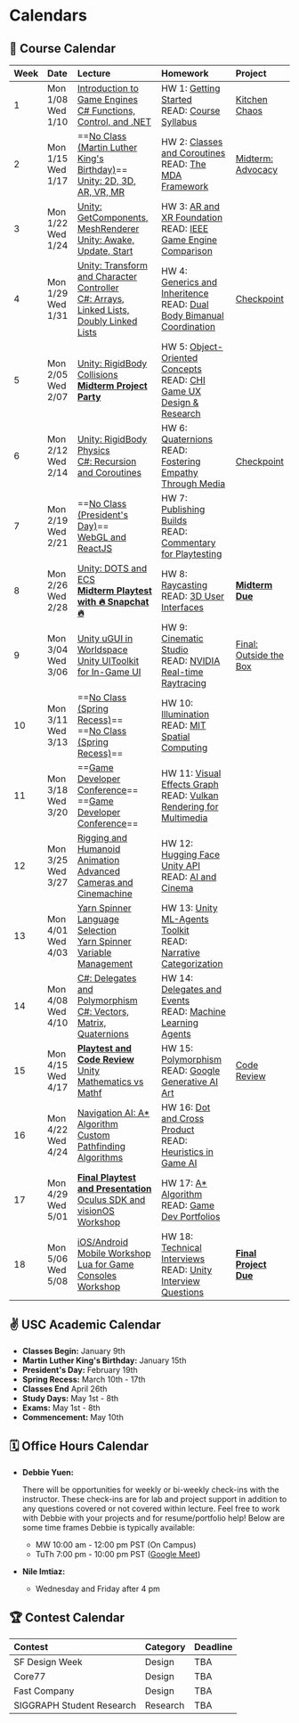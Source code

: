 # Calendars

## 📓 Course Calendar
| Week | Date                     | Lecture                                           | Homework              | Project |
| :----| :----------------------- | :------------------------------------------------ | :-------------------------------| :--------------|
| 1    | Mon 1/08 <br> Wed 1/10   | [Introduction to Game Engines](https://www.icloud.com/keynote/08aZs5s_uUorg5jJGt1aVn1UQ#Lecture1) <br> [C# Functions, Control, and .NET](https://www.icloud.com/keynote/021rBpeSLAtnFPZgx8e1kmDuQ#Lecture2) | HW 1: [Getting Started](./Homework/hw01.md)  <br> READ: [Course Syllabus](./courseinfo.md)  | [Kitchen Chaos](./Projects/kitchenchaos.md)  |
| 2    | Mon 1/15 <br> Wed 1/17   | ==[No Class (Martin Luther King's Birthday)]()== <br> [Unity: 2D, 3D, AR, VR, MR](https://www.icloud.com/keynote/050xrnFQzZLyjkKliTs21EQkA#Lecture2)| HW 2: [Classes and Coroutines](./Homework/hw02.md) <br> READ: [The MDA Framework](https://users.cs.northwestern.edu/~hunicke/MDA.pdf) | [Midterm: Advocacy](./Projects/midterm.md) |
| 3    | Mon 1/22 <br> Wed 1/24     | [Unity: GetComponents, MeshRenderer](https://www.icloud.com/keynote/003pe71aPE5w0IWvWw7VrAoXQ#Lecture3) <br> [Unity: Awake, Update, Start](https://www.icloud.com/keynote/034qGf8MB2oMmxLVCu0hqz9BQ#Lecture3) | HW 3: [AR and XR Foundation](./Homework/hw03.md) <br> READ: [IEEE Game Engine Comparison](https://ieeexplore.ieee.org/document/9579618) | |
| 4    | Mon 1/29 <br> Wed 1/31   | [Unity: Transform and Character Controller](https://www.icloud.com/keynote/0e0UtKy2EkX7bf1c8iZVu4Qiw#Lecture4)  <br> [C#: Arrays, Linked Lists, Doubly Linked Lists]() | HW 4: [Generics and Inheritence](./Homework/hw04.md) <br> READ: [Dual Body Bimanual Coordination](https://dl.acm.org/doi/10.1145/3563657.3596082)| [Checkpoint](./Projects/midterm.md) |
| 5    | Mon 2/05 <br> Wed 2/07   |  [Unity: RigidBody Collisions]() <br>  [**Midterm Project Party**]() | HW 5: [Object-Oriented Concepts](./Homework/hw05.md) <br> READ: [CHI Game UX Design & Research](https://dl.acm.org/doi/abs/10.1145/3544549.3574181) | |
| 6    | Mon 2/12 <br> Wed 2/14  |  [Unity: RigidBody Physics](https://www.icloud.com/keynote/010hjZ9tjTwgBLCzRhQpEJgTQ#Lecture4) <br> [C#: Recursion and Coroutines](https://www.icloud.com/keynote/07bg2BcDWB6LmOw8PKyIZNGdg#Lecture6) | HW 6: [Quaternions](./Homework/hw06.md) <br> READ: [Fostering Empathy Through Media](https://dl.acm.org/doi/10.1145/3383668.3419929) | <br> [Checkpoint](./Projects/midterm.md) |
| 7    | Mon 2/19 <br> Wed 2/21   | ==[No Class (President's Day)]()== <br> [WebGL and ReactJS](https://www.icloud.com/keynote/086DMP7jbTEDcWSQv7zn0rZIg#Lecture7) | HW 7: [Publishing Builds](./Homework/hw07.md) <br> READ: [Commentary for Playtesting](https://go-gale-com.libproxy1.usc.edu/ps/i.do?p=AONE&u=aikentcl&id=GALE%7CA759558167&v=2.1&it=r&aty=ip) |
| 8    | Mon 2/26 <br> Wed 2/28  | [Unity: DOTS and ECS]() <br> [**Midterm Playtest with 🔥 Snapchat 🔥**](https://www.icloud.com/keynote/023bvGzU5zmzgCK7Zodr2vNOA#Lecture8)| HW 8: [Raycasting](./Homework/hw08.md) <br> READ: [3D User Interfaces](https://link-springer-com.libproxy1.usc.edu/chapter/10.1007/978-3-031-42283-6_33) | [**Midterm Due**](./Projects/midterm.md) |
| 9    | Mon 3/04 <br> Wed 3/06 | [Unity uGUI in Worldspace](https://www.icloud.com/keynote/0fcJ-xM8MOIMNLuR4zwEbJ72g#Lecture9) <br> [Unity UIToolkit for In-Game UI](https://www.icloud.com/keynote/009n82JRjD4GWe8GJhxZ1ouqw#Lecture9) | HW 9: [Cinematic Studio](./Homework/hw09.md) <br> READ: [NVIDIA Real-time Raytracing](https://www.nvidia.com/en-us/on-demand/session/gtcspring22-s42359/) | [Final: Outside the Box](./Projects/final.md) |
| 10   | Mon 3/11 <br> Wed 3/13 | ==[No Class (Spring Recess)]()== <br> ==[No Class (Spring Recess)]()== | HW 10: [Illumination](./Homework/hw10.md) <br> READ: [MIT Spatial Computing](https://acg.media.mit.edu/people/simong/thesis/SpatialComputing.pdf) |
| 11   | Mon 3/18 <br> Wed 3/20  | ==[Game Developer Conference]()== <br> ==[Game Developer Conference]()== | HW 11: [Visual Effects Graph](./Homework/hw11.md) <br> READ: [Vulkan Rendering for Multimedia](https://dl.acm.org/doi/10.1145/3283289.3283336) |
| 12   | Mon 3/25 <br> Wed 3/27   | [Rigging and Humanoid Animation](https://www.icloud.com/keynote/078X87RY_a83CRTvCILICRgWg#Lecture10) <br> [Advanced Cameras and Cinemachine](https://www.icloud.com/keynote/0bclv73IqqTvqI1-G3JIETQCg#Lecture10) | HW 12: [Hugging Face Unity API](./Homework/hw12.md) <br> READ: [AI and Cinema](https://uosc.primo.exlibrisgroup.com/discovery/fulldisplay?docid=cdi_doaj_primary_oai_doaj_org_article_84365c1bc872447fa2cb1aa45fda2036&context=PC&vid=01USC_INST:01USC&lang=en&search_scope=MyInst_and_CI&adaptor=Primo%20Central&tab=Everything&query=any,contains,A%20Study%20of%20Artificial%20Intelligence%20in%20the%20Production%20of%20Film&offset=0) |
| 13   | Mon 4/01 <br> Wed 4/03 | [Yarn Spinner Language Selection](https://www.icloud.com/keynote/00265rrdORrITcZHQ-5A0WD7g#Lecture13) <br> [Yarn Spinner Variable Management](https://www.icloud.com/keynote/07cQcqY6FK19Bp4yMfbOKMTWg#Lecture13)| HW 13: [Unity ML-Agents Toolkit](./Homework/hw13.md) <br> READ: [Narrative Categorization](https://uosc.primo.exlibrisgroup.com/discovery/fulldisplay?docid=cdi_crossref_primary_10_1111_bjet_13004&context=PC&vid=01USC_INST:01USC&lang=en&search_scope=MyInst_and_CI&adaptor=Primo%20Central&tab=Everything&query=any,contains,Narrative%20Categorization%20games&offset=0) | |
| 14   | Mon 4/08 <br> Wed 4/10 | [C#: Delegates and Polymorphism](https://www.icloud.com/keynote/057tcGgxtT0eROgk05l0Dx7Nw#Lecture14) <br> [C#: Vectors, Matrix, Quaternions]() | HW 14: [Delegates and Events](./Homework/hw14.md) <br> READ: [Machine Learning Agents](https://uosc.primo.exlibrisgroup.com/discovery/fulldisplay?docid=cdi_proquest_ebookcentral_EBC5446051&context=PC&vid=01USC_INST:01USC&lang=en&search_scope=MyInst_and_CI&adaptor=Primo%20Central&tab=Everything&query=any,contains,Machine%20Learning%20Agents%20games&offset=0)| |
| 15   | Mon 4/15 <br> Wed 4/17 <br> | [**Playtest and Code Review**]() <br> [Unity Mathematics vs Mathf]() | HW 15: [Polymorphism](./Homework/hw15.md) <br> READ: [Google Generative AI Art](https://uosc.primo.exlibrisgroup.com/discovery/fulldisplay?docid=cdi_proquest_miscellaneous_3055502020&context=PC&vid=01USC_INST:01USC&lang=en&search_scope=MyInst_and_CI&adaptor=Primo%20Central&tab=Everything&query=any,contains,Generative%20AI%20art%20in%20games&offset=0) | [Code Review](./Projects/final.md) |
| 16   | Mon 4/22 <br> Wed 4/24   | [Navigation AI: A* Algorithm]() <br> [Custom Pathfinding Algorithms]() | HW 16: [Dot and Cross Product](./Homework/hw16.md) <br> READ: [Heuristics in Game AI](https://uosc.primo.exlibrisgroup.com/discovery/fulldisplay?docid=cdi_proquest_journals_1931746681&context=PC&vid=01USC_INST:01USC&lang=en&search_scope=MyInst_and_CI&adaptor=Primo%20Central&tab=Everything&query=any,contains,Artificial%20intelligence%20in%20games&offset=0) | |
| 17   | Mon 4/29 <br> Wed 5/01 | [**Final Playtest and Presentation**]() <br> [Oculus SDK and visionOS Workshop]() | HW 17: [A* Algorithm](./Homework/hw17.md) <br> READ: [Game Dev Portfolios](https://www.youtube.com/watch?v=_mKUuTwmKSg) | |
| 18   | Mon 5/06 <br> Wed 5/08 | [iOS/Android Mobile Workshop]() <br> [Lua for Game Consoles Workshop]() | HW 18: [Technical Interviews](./Homework/hw18.md) <br> READ: [Unity Interview Questions](https://www.toptal.com/unity-unity3d/interview-questions) | [**Final Project Due**](./Projects/final.md) |


## ✌️ USC Academic Calendar
* **Classes Begin:** January 9th
* **Martin Luther King's Birthday:** January 15th
* **President's Day:** February 19th
* **Spring Recess:** March 10th - 17th
* **Classes End** April 26th
* **Study Days:** May 1st - 8th
* **Exams:** May 1st - 8th
* **Commencement:** May 10th

## 🗓️ Office Hours Calendar

* **Debbie Yuen:** 
    
    There will be opportunities for weekly or bi-weekly check-ins with the instructor. These check-ins are for lab and project support in addition to any questions covered or not covered within lecture. Feel free to work with Debbie with your projects and for resume/portfolio help! Below are some time frames Debbie is typically available:

    * MW 10:00 am - 12:00 pm PST (On Campus)
    * TuTh 7:00 pm - 10:00 pm PST ([Google Meet]())

* **Nile Imtiaz:**
    *  Wednesday and Friday after 4 pm

## 🏆 Contest Calendar
| Contest        | Category | Deadline |
| :------------- | :------- | :------- |
| SF Design Week | Design   | TBA      |
| Core77         | Design   | TBA      |
| Fast Company   | Design   | TBA      |
| SIGGRAPH Student Research | Research | TBA |